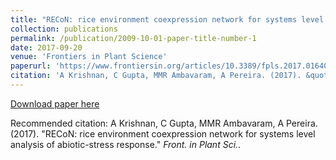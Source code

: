 ```yaml
---
title: "RECoN: rice environment coexpression network for systems level analysis of abiotic-stress response"
collection: publications
permalink: /publication/2009-10-01-paper-title-number-1
date: 2017-09-20
venue: 'Frontiers in Plant Science'
paperurl: 'https://www.frontiersin.org/articles/10.3389/fpls.2017.01640/full'
citation: 'A Krishnan, C Gupta, MMR Ambavaram, A Pereira. (2017). &quot;RECoN: rice environment coexpression network for systems level analysis of abiotic-stress response.&quot; <i>Front. in Plant Sci.</i>.'
---
```


[Download paper here](https://www.frontiersin.org/articles/10.3389/fpls.2017.01640/full)

Recommended citation: A Krishnan, C Gupta, MMR Ambavaram, A Pereira. (2017). &quot;RECoN: rice environment coexpression network for systems level analysis of abiotic-stress response.&quot; <i>Front. in Plant Sci.</i>.